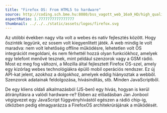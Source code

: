 ```yaml
---
title: "Firefox OS: From HTML5 to hardware"
source: http://coding.sch.bme.hu:8080/bss_vagott_web_16a9_HD/high_quality/20140415_simonyikonf2014_ib28_03_hq_HD.mp4
aspectRatio: 1.7777777777777777
thumbnail: ../../../static/assets/logos/firefox.svg
---
```


Az utóbbi években nagy vita volt a webes és natív fejlesztés között. Hogy
őszinték legyünk, ez sosem volt kiegyenlített játék. A web mindig le volt maradva:
nem volt lehetőség offline működésre, lehetetlen volt OS integrációt megoldani,
és nem férhettél hozzá olyan funkciókhoz, amelyek egy telefont menővé tesznek,
mint például szenzorok vagy a GSM rádió. Most ez meg fog változni, a Mozilla által fejlesztett
Firefox OS-szel, amely egy kizórlag webes technológiákra épülő mobil operációs rendszer.
Ez új API-kat jelent, azokhoz a dolgokhoz, amelyek eddig hiányoztak a webből.
Szenzorok adatainak feldolgozása, hívásindítás, stb. Minden JavaScriptből.

De egy kliens oldali alkalmazásból (JS-ben) egy hívás, hogyan is kerül átirányításra
a valódi hardware-re? Ebben az előadásban Jan Jonbool végigvezet egy JavaScript
függvényhívástól egészen a rádió chip-ig, útközben pedig elmagyarázza a FirefoxOS
architekrúrájának a működését.

